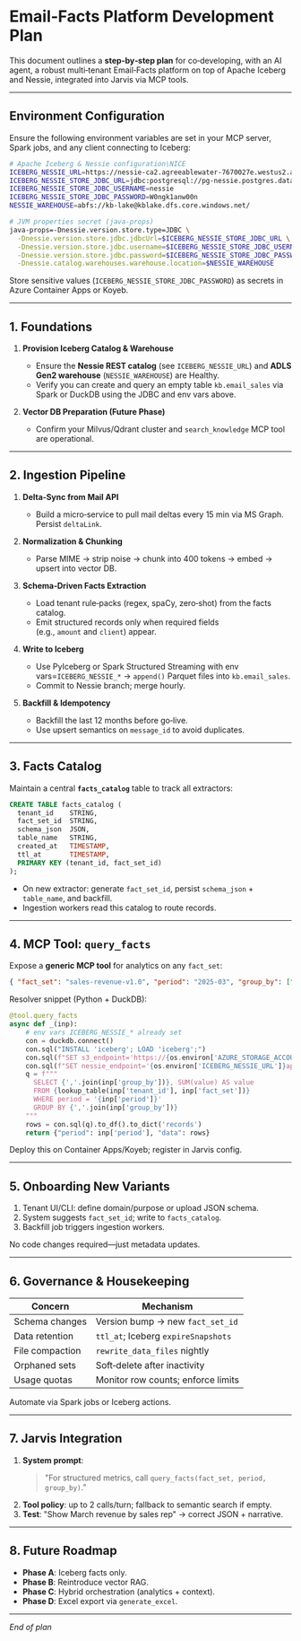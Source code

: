 # Email‑Facts Platform Development Plan

This document outlines a **step‑by‑step plan** for co‑developing, with an AI agent, a robust multi‑tenant Email‑Facts platform on top of Apache Iceberg and Nessie, integrated into Jarvis via MCP tools.

---

## Environment Configuration

Ensure the following environment variables are set in your MCP server, Spark jobs, and any client connecting to Iceberg:

```bash
# Apache Iceberg & Nessie configuration\NICE
ICEBERG_NESSIE_URL=https://nessie-ca2.agreeablewater-7670027e.westus2.azurecontainerapps.io/
ICEBERG_NESSIE_STORE_JDBC_URL=jdbc:postgresql://pg-nessie.postgres.database.azure.com:5432/nessie?sslmode=require
ICEBERG_NESSIE_STORE_JDBC_USERNAME=nessie
ICEBERG_NESSIE_STORE_JDBC_PASSWORD=W0ngk1anw00n
NESSIE_WAREHOUSE=abfs://kb-lake@kblake.dfs.core.windows.net/

# JVM properties secret (java-props)
java-props=-Dnessie.version.store.type=JDBC \
  -Dnessie.version.store.jdbc.jdbcUrl=$ICEBERG_NESSIE_STORE_JDBC_URL \
  -Dnessie.version.store.jdbc.username=$ICEBERG_NESSIE_STORE_JDBC_USERNAME \
  -Dnessie.version.store.jdbc.password=$ICEBERG_NESSIE_STORE_JDBC_PASSWORD \
  -Dnessie.catalog.warehouses.warehouse.location=$NESSIE_WAREHOUSE
```

Store sensitive values (`ICEBERG_NESSIE_STORE_JDBC_PASSWORD`) as secrets in Azure Container Apps or Koyeb.

---

## 1. Foundations

1. **Provision Iceberg Catalog & Warehouse**
   - Ensure the **Nessie REST catalog** (see `ICEBERG_NESSIE_URL`) and **ADLS Gen2 warehouse** (`NESSIE_WAREHOUSE`) are Healthy.
   - Verify you can create and query an empty table `kb.email_sales` via Spark or DuckDB using the JDBC and env vars above.

2. **Vector DB Preparation (Future Phase)**
   - Confirm your Milvus/Qdrant cluster and `search_knowledge` MCP tool are operational.

---

## 2. Ingestion Pipeline

1. **Delta‑Sync from Mail API**
   - Build a micro‑service to pull mail deltas every 15 min via MS Graph. Persist `deltaLink`.

2. **Normalization & Chunking**
   - Parse MIME → strip noise → chunk into 400 tokens → embed → upsert into vector DB.

3. **Schema‑Driven Facts Extraction**
   - Load tenant rule‑packs (regex, spaCy, zero‑shot) from the facts catalog.
   - Emit structured records only when required fields (e.g., `amount` and `client`) appear.

4. **Write to Iceberg**
   - Use PyIceberg or Spark Structured Streaming with env vars=`ICEBERG_NESSIE_*` → `append()` Parquet files into `kb.email_sales`.
   - Commit to Nessie branch; merge hourly.

5. **Backfill & Idempotency**
   - Backfill the last 12 months before go‑live.
   - Use upsert semantics on `message_id` to avoid duplicates.

---

## 3. Facts Catalog

Maintain a central **`facts_catalog`** table to track all extractors:

```sql
CREATE TABLE facts_catalog (
  tenant_id    STRING,
  fact_set_id  STRING,
  schema_json  JSON,
  table_name   STRING,
  created_at   TIMESTAMP,
  ttl_at       TIMESTAMP,
  PRIMARY KEY (tenant_id, fact_set_id)
);
```

- On new extractor: generate `fact_set_id`, persist `schema_json` + `table_name`, and backfill.
- Ingestion workers read this catalog to route records.

---

## 4. MCP Tool: `query_facts`

Expose a **generic MCP tool** for analytics on any `fact_set`:

```json
{ "fact_set": "sales-revenue-v1.0", "period": "2025-03", "group_by": ["sales_rep"] }
```

Resolver snippet (Python + DuckDB):

```python
@tool.query_facts
async def _(inp):
    # env vars ICEBERG_NESSIE_* already set
    con = duckdb.connect()
    con.sql("INSTALL 'iceberg'; LOAD 'iceberg';")
    con.sql(f"SET s3_endpoint='https://{os.environ['AZURE_STORAGE_ACCOUNT']}.dfs.core.windows.net{os.environ['AZURE_STORAGE_SAS']}';")
    con.sql(f"SET nessie_endpoint='{os.environ['ICEBERG_NESSIE_URL']}api/v1';")
    q = f"""
      SELECT {','.join(inp['group_by'])}, SUM(value) AS value
      FROM {lookup_table(inp['tenant_id'], inp['fact_set'])}
      WHERE period = '{inp['period']}'
      GROUP BY {','.join(inp['group_by'])}
    """
    rows = con.sql(q).to_df().to_dict('records')
    return {"period": inp['period'], "data": rows}
```

Deploy this on Container Apps/Koyeb; register in Jarvis config.

---

## 5. Onboarding New Variants

1. Tenant UI/CLI: define domain/purpose or upload JSON schema.
2. System suggests `fact_set_id`; write to `facts_catalog`.
3. Backfill job triggers ingestion workers.

No code changes required—just metadata updates.

---

## 6. Governance & Housekeeping

| Concern               | Mechanism                               |
|-----------------------|-----------------------------------------|
| Schema changes        | Version bump → new `fact_set_id`       |
| Data retention        | `ttl_at`; Iceberg `expireSnapshots`     |
| File compaction       | `rewrite_data_files` nightly            |
| Orphaned sets         | Soft‑delete after inactivity            |
| Usage quotas          | Monitor row counts; enforce limits      |

Automate via Spark jobs or Iceberg actions.

---

## 7. Jarvis Integration

1. **System prompt**:
   > "For structured metrics, call `query_facts(fact_set, period, group_by)`."
2. **Tool policy**: up to 2 calls/turn; fallback to semantic search if empty.
3. **Test**: "Show March revenue by sales rep" → correct JSON + narrative.

---

## 8. Future Roadmap

- **Phase A**: Iceberg facts only.  
- **Phase B**: Reintroduce vector RAG.  
- **Phase C**: Hybrid orchestration (analytics + context).  
- **Phase D**: Excel export via `generate_excel`.

---

_End of plan_

